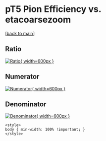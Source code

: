 # pT5 Pion Efficiency vs. etacoarsezoom

[[back to main](./)]



## Ratio

[![Ratio](../mtv/var/pT5_211_eff_etacoarsezoom.png){ width=600px }](../mtv/var/pT5_211_eff_etacoarsezoom.pdf)

## Numerator

[![Numerator](../mtv/num/pT5_211_eff_etacoarsezoom_num.png){ width=600px }](../mtv/num/pT5_211_eff_etacoarsezoom_num.pdf)

## Denominator

[![Denominator](../mtv/den/pT5_211_eff_etacoarsezoom_den.png){ width=600px }](../mtv/den/pT5_211_eff_etacoarsezoom_den.pdf)


``` {=html}
<style>
body { min-width: 100% !important; }
</style>
```
